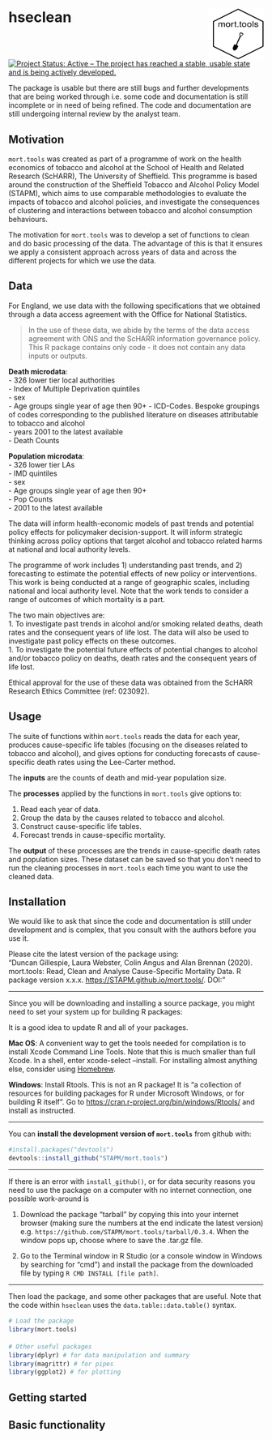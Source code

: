
<!-- README.md is generated from README.Rmd. Please edit that file -->

# hseclean <img src="tools/mort.tools_hex.png" align="right" style="padding-left:10px;background-color:white;" width="100" height="100" />

[![Project Status: Active – The project has reached a stable, usable
state and is being actively
developed.](https://www.repostatus.org/badges/latest/active.svg)](https://www.repostatus.org/#active)

The package is usable but there are still bugs and further developments
that are being worked through i.e. some code and documentation is still
incomplete or in need of being refined. The code and documentation are
still undergoing internal review by the analyst team.

## Motivation

`mort.tools` was created as part of a programme of work on the health
economics of tobacco and alcohol at the School of Health and Related
Research (ScHARR), The University of Sheffield. This programme is based
around the construction of the Sheffield Tobacco and Alcohol Policy
Model (STAPM), which aims to use comparable methodologies to evaluate
the impacts of tobacco and alcohol policies, and investigate the
consequences of clustering and interactions between tobacco and alcohol
consumption behaviours.

The motivation for `mort.tools` was to develop a set of functions to
clean and do basic processing of the data. The advantage of this is that
it ensures we apply a consistent approach across years of data and
across the different projects for which we use the data.

## Data

For England, we use data with the following specifications that we
obtained through a data access agreement with the Office for National
Statistics.

> In the use of these data, we abide by the terms of the data access
> agreement with ONS and the ScHARR information governance policy. This
> R package contains only code - it does not contain any data inputs or
> outputs.

**Death microdata**:  
\- 326 lower tier local authorities  
\- Index of Multiple Deprivation quintiles  
\- sex  
\- Age groups single year of age then 90+ - ICD-Codes. Bespoke groupings
of codes corresponding to the published literature on diseases
attributable to tobacco and alcohol  
\- years 2001 to the latest available  
\- Death Counts

**Population microdata**:  
\- 326 lower tier LAs  
\- IMD quintiles  
\- sex  
\- Age groups single year of age then 90+  
\- Pop Counts  
\- 2001 to the latest available

The data will inform health-economic models of past trends and potential
policy effects for policymaker decision-support. It will inform
strategic thinking across policy options that target alcohol and tobacco
related harms at national and local authority levels.

The programme of work includes 1) understanding past trends, and 2)
forecasting to estimate the potential effects of new policy or
interventions. This work is being conducted at a range of geographic
scales, including national and local authority level. Note that the work
tends to consider a range of outcomes of which mortality is a part.

The two main objectives are:  
1\. To investigate past trends in alcohol and/or smoking related deaths,
death rates and the consequent years of life lost. The data will also be
used to investigate past policy effects on these outcomes.  
1\. To investigate the potential future effects of potential changes to
alcohol and/or tobacco policy on deaths, death rates and the consequent
years of life lost.

Ethical approval for the use of these data was obtained from the ScHARR
Research Ethics Committee (ref: 023092).

## Usage

The suite of functions within `mort.tools` reads the data for each year,
produces cause-specific life tables (focusing on the diseases related to
tobacco and alcohol), and gives options for conducting forecasts of
cause-specific death rates using the Lee-Carter method.

The **inputs** are the counts of death and mid-year population size.

The **processes** applied by the functions in `mort.tools` give options
to:

1.  Read each year of data.  
2.  Group the data by the causes related to tobacco and alcohol.  
3.  Construct cause-specific life tables.  
4.  Forecast trends in cause-specific mortality.

The **output** of these processes are the trends in cause-specific death
rates and population sizes. These dataset can be saved so that you don’t
need to run the cleaning processes in `mort.tools` each time you want to
use the cleaned data.

## Installation

We would like to ask that since the code and documentation is still
under development and is complex, that you consult with the authors
before you use it.

Please cite the latest version of the package using:  
“Duncan Gillespie, Laura Webster, Colin Angus and Alan Brennan (2020).
mort.tools: Read, Clean and Analyse Cause-Specific Mortality Data. R
package version x.x.x. <https://STAPM.github.io/mort.tools/>. DOI:”

-----

Since you will be downloading and installing a source package, you might
need to set your system up for building R packages:

It is a good idea to update R and all of your packages.

**Mac OS**: A convenient way to get the tools needed for compilation is
to install Xcode Command Line Tools. Note that this is much smaller than
full Xcode. In a shell, enter xcode-select –install. For installing
almost anything else, consider using [Homebrew](https://brew.sh/).

**Windows**: Install Rtools. This is not an R package\! It is “a
collection of resources for building packages for R under Microsoft
Windows, or for building R itself”. Go to
<https://cran.r-project.org/bin/windows/Rtools/> and install as
instructed.

-----

You can **install the development version of `mort.tools`** from github
with:

``` r
#install.packages("devtools")
devtools::install_github("STAPM/mort.tools")
```

-----

If there is an error with `install_github()`, or for data security
reasons you need to use the package on a computer with no internet
connection, one possible work-around is

1.  Download the package “tarball” by copying this into your internet
    browser (making sure the numbers at the end indicate the latest
    version) e.g. `https://github.com/STAPM/mort.tools/tarball/0.3.4`.
    When the window pops up, choose where to save the .tar.gz file.

2.  Go to the Terminal window in R Studio (or a console window in
    Windows by searching for “cmd”) and install the package from the
    downloaded file by typing `R CMD INSTALL [file path]`.

-----

Then load the package, and some other packages that are useful. Note
that the code within `hseclean` uses the `data.table::data.table()`
syntax.

``` r
# Load the package
library(mort.tools)

# Other useful packages
library(dplyr) # for data manipulation and summary
library(magrittr) # for pipes
library(ggplot2) # for plotting
```

## Getting started

## Basic functionality

